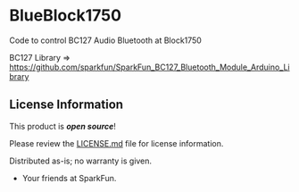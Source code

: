 # BlueBlock1750
Code to control BC127 Audio Bluetooth at Block1750

BC127 Library => https://github.com/sparkfun/SparkFun_BC127_Bluetooth_Module_Arduino_Library

License Information
-------------------

This product is _**open source**_! 

Please review the [LICENSE.md](https://github.com/bboyho/BlueBlock1750/blob/master/LICENSE.md) file for license information. 

Distributed as-is; no warranty is given.

- Your friends at SparkFun.
